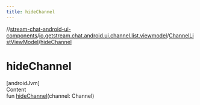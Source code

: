 ```yaml
---
title: hideChannel
---
```

//[stream-chat-android-ui-components](../../../index.md)/[io.getstream.chat.android.ui.channel.list.viewmodel](../index.md)/[ChannelListViewModel](index.md)/[hideChannel](hideChannel.md)



# hideChannel  
[androidJvm]  
Content  
fun [hideChannel](hideChannel.md)(channel: Channel)  



